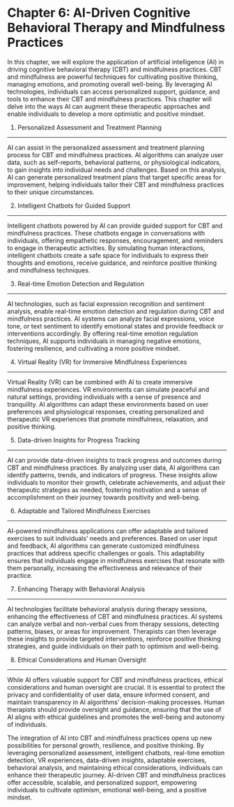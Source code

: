 Chapter 6: AI-Driven Cognitive Behavioral Therapy and Mindfulness Practices
===========================================================================

In this chapter, we will explore the application of artificial intelligence (AI) in driving cognitive behavioral therapy (CBT) and mindfulness practices. CBT and mindfulness are powerful techniques for cultivating positive thinking, managing emotions, and promoting overall well-being. By leveraging AI technologies, individuals can access personalized support, guidance, and tools to enhance their CBT and mindfulness practices. This chapter will delve into the ways AI can augment these therapeutic approaches and enable individuals to develop a more optimistic and positive mindset.

1. Personalized Assessment and Treatment Planning
-------------------------------------------------

AI can assist in the personalized assessment and treatment planning process for CBT and mindfulness practices. AI algorithms can analyze user data, such as self-reports, behavioral patterns, or physiological indicators, to gain insights into individual needs and challenges. Based on this analysis, AI can generate personalized treatment plans that target specific areas for improvement, helping individuals tailor their CBT and mindfulness practices to their unique circumstances.

2. Intelligent Chatbots for Guided Support
------------------------------------------

Intelligent chatbots powered by AI can provide guided support for CBT and mindfulness practices. These chatbots engage in conversations with individuals, offering empathetic responses, encouragement, and reminders to engage in therapeutic activities. By simulating human interactions, intelligent chatbots create a safe space for individuals to express their thoughts and emotions, receive guidance, and reinforce positive thinking and mindfulness techniques.

3. Real-time Emotion Detection and Regulation
---------------------------------------------

AI technologies, such as facial expression recognition and sentiment analysis, enable real-time emotion detection and regulation during CBT and mindfulness practices. AI systems can analyze facial expressions, voice tone, or text sentiment to identify emotional states and provide feedback or interventions accordingly. By offering real-time emotion regulation techniques, AI supports individuals in managing negative emotions, fostering resilience, and cultivating a more positive mindset.

4. Virtual Reality (VR) for Immersive Mindfulness Experiences
-------------------------------------------------------------

Virtual Reality (VR) can be combined with AI to create immersive mindfulness experiences. VR environments can simulate peaceful and natural settings, providing individuals with a sense of presence and tranquility. AI algorithms can adapt these environments based on user preferences and physiological responses, creating personalized and therapeutic VR experiences that promote mindfulness, relaxation, and positive thinking.

5. Data-driven Insights for Progress Tracking
---------------------------------------------

AI can provide data-driven insights to track progress and outcomes during CBT and mindfulness practices. By analyzing user data, AI algorithms can identify patterns, trends, and indicators of progress. These insights allow individuals to monitor their growth, celebrate achievements, and adjust their therapeutic strategies as needed, fostering motivation and a sense of accomplishment on their journey towards positivity and well-being.

6. Adaptable and Tailored Mindfulness Exercises
-----------------------------------------------

AI-powered mindfulness applications can offer adaptable and tailored exercises to suit individuals' needs and preferences. Based on user input and feedback, AI algorithms can generate customized mindfulness practices that address specific challenges or goals. This adaptability ensures that individuals engage in mindfulness exercises that resonate with them personally, increasing the effectiveness and relevance of their practice.

7. Enhancing Therapy with Behavioral Analysis
---------------------------------------------

AI technologies facilitate behavioral analysis during therapy sessions, enhancing the effectiveness of CBT and mindfulness practices. AI systems can analyze verbal and non-verbal cues from therapy sessions, detecting patterns, biases, or areas for improvement. Therapists can then leverage these insights to provide targeted interventions, reinforce positive thinking strategies, and guide individuals on their path to optimism and well-being.

8. Ethical Considerations and Human Oversight
---------------------------------------------

While AI offers valuable support for CBT and mindfulness practices, ethical considerations and human oversight are crucial. It is essential to protect the privacy and confidentiality of user data, ensure informed consent, and maintain transparency in AI algorithms' decision-making processes. Human therapists should provide oversight and guidance, ensuring that the use of AI aligns with ethical guidelines and promotes the well-being and autonomy of individuals.

The integration of AI into CBT and mindfulness practices opens up new possibilities for personal growth, resilience, and positive thinking. By leveraging personalized assessment, intelligent chatbots, real-time emotion detection, VR experiences, data-driven insights, adaptable exercises, behavioral analysis, and maintaining ethical considerations, individuals can enhance their therapeutic journey. AI-driven CBT and mindfulness practices offer accessible, scalable, and personalized support, empowering individuals to cultivate optimism, emotional well-being, and a positive mindset.
